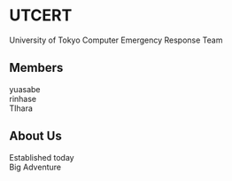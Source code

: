 # UTCERT
University of Tokyo Computer Emergency Response Team

## Members
yuasabe  
rinhase  
TIhara

## About Us
Established today  
Big Adventure
